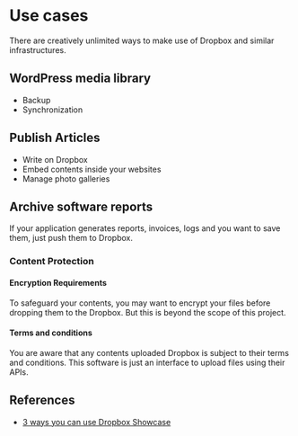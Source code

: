 # Use cases

There are creatively unlimited ways to make use of Dropbox and similar infrastructures.


## WordPress media library

 * Backup
 * Synchronization


## Publish Articles

 * Write on Dropbox
 * Embed contents inside your websites
 * Manage photo galleries


## Archive software reports

If your application generates reports, invoices, logs and you want to save them, just push them to Dropbox.


### Content Protection


#### Encryption Requirements

To safeguard your contents, you may want to encrypt your files before dropping them to the Dropbox.
But this is beyond the scope of this project.


#### Terms and conditions

You are aware that any contents uploaded Dropbox is subject to their terms and conditions.
This software is just an interface to upload files using their APIs.


## References

 * [3 ways you can use Dropbox Showcase](https://blogs.dropbox.com/dropbox/2017/10/ways-to-use-dropbox-showcase/)
